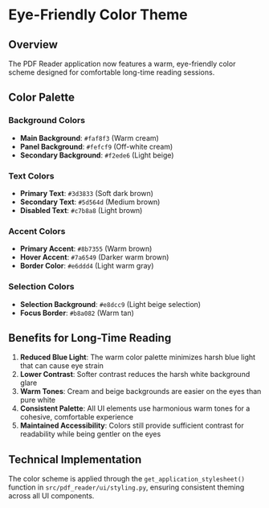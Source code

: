 # Eye-Friendly Color Theme

## Overview
The PDF Reader application now features a warm, eye-friendly color scheme designed for comfortable long-time reading sessions.

## Color Palette

### Background Colors
- **Main Background**: `#faf8f3` (Warm cream)
- **Panel Background**: `#fefcf9` (Off-white cream)
- **Secondary Background**: `#f2ede6` (Light beige)

### Text Colors
- **Primary Text**: `#3d3833` (Soft dark brown)
- **Secondary Text**: `#5d564d` (Medium brown)
- **Disabled Text**: `#c7b8a8` (Light brown)

### Accent Colors
- **Primary Accent**: `#8b7355` (Warm brown)
- **Hover Accent**: `#7a6549` (Darker warm brown)
- **Border Color**: `#e6ddd4` (Light warm gray)

### Selection Colors
- **Selection Background**: `#e8dcc9` (Light beige selection)
- **Focus Border**: `#b8a082` (Warm tan)

## Benefits for Long-Time Reading

1. **Reduced Blue Light**: The warm color palette minimizes harsh blue light that can cause eye strain
2. **Lower Contrast**: Softer contrast reduces the harsh white background glare
3. **Warm Tones**: Cream and beige backgrounds are easier on the eyes than pure white
4. **Consistent Palette**: All UI elements use harmonious warm tones for a cohesive, comfortable experience
5. **Maintained Accessibility**: Colors still provide sufficient contrast for readability while being gentler on the eyes

## Technical Implementation
The color scheme is applied through the `get_application_stylesheet()` function in `src/pdf_reader/ui/styling.py`, ensuring consistent theming across all UI components.
